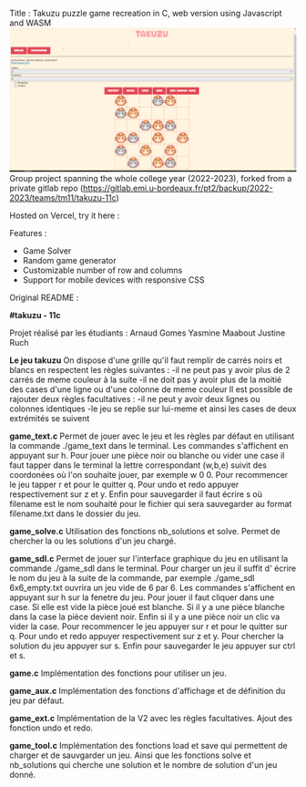 Title : Takuzu puzzle game recreation in C, web version using Javascript and WASM
[![Preview](web/resources/images/preview.png)](https://digital-clock-arnaud-gomes.vercel.app/)
Group project spanning the whole college year (2022-2023), forked from a private gitlab repo (https://gitlab.emi.u-bordeaux.fr/pt2/backup/2022-2023/teams/tm11/takuzu-11c)

Hosted on Vercel, try it here :

Features :

- Game Solver
- Random game generator
- Customizable number of row and columns
- Support for mobile devices with responsive CSS

Original README :

**#takuzu - 11c**

Projet réalisé par les étudiants :
Arnaud Gomes
Yasmine Maabout
Justine Ruch

**Le jeu takuzu**
On dispose d'une grille qu'il faut remplir de carrés noirs et blancs en respectent les règles suivantes :
-il ne peut pas y avoir plus de 2 carrés de meme couleur à la suite
-il ne doit pas y avoir plus de la moitié des cases d'une ligne ou d'une colonne de meme couleur
Il est possible de rajouter deux règles facultatives :
-il ne peut y avoir deux lignes ou colonnes identiques
-le jeu se replie sur lui-meme et ainsi les cases de deux extrémités se suivent

**game_text.c**
Permet de jouer avec le jeu et les règles par défaut en utilisant la commande ./game_text dans le terminal.
Les commandes s'affichent en appuyant sur h.
Pour jouer une pièce noir ou blanche ou vider une case il faut tapper dans le terminal la lettre correspondant (w,b,e) suivit des coordonées où l'on souhaite jouer, par exemple w 0 0.
Pour recommencer le jeu tapper r et pour le quitter q.
Pour undo et redo appuyer respectivement sur z et y.
Enfin pour sauvegarder il faut écrire s <filename> où filename est le nom souhaité pour le fichier qui sera sauvegarder au format filename.txt dans le dossier du jeu.

**game_solve.c**
Utilisation des fonctions nb_solutions et solve.
Permet de chercher la ou les solutions d'un jeu chargé.

**game_sdl.c**
Permet de jouer sur l'interface graphique du jeu en utilisant la commande ./game_sdl dans le terminal.
Pour charger un jeu il suffit d' écrire le nom du jeu à la suite de la commande, par exemple ./game_sdl 6x6_empty.txt ouvrira un jeu vide de 6 par 6.
Les commandes s'affichent en appuyant sur h sur la fenetre du jeu.
Pour jouer il faut cliquer dans une case. Si elle est vide la pièce joué est blanche. Si il y a une pièce blanche dans la case la pièce devient noir. Enfin si il y a une pièce noir un clic va vider la case.
Pour recommencer le jeu appuyer sur r et pour le quitter sur q.
Pour undo et redo appuyer respectivement sur z et y.
Pour chercher la solution du jeu appuyer sur s.
Enfin pour sauvegarder le jeu appuyer sur ctrl et s.

**game.c**
Implémentation des fonctions pour utiliser un jeu.

**game_aux.c**
Implémentation des fonctions d'affichage et de définition du jeu par défaut.

**game_ext.c**
Implémentation de la V2 avec les règles facultatives.
Ajout des fonction undo et redo.

**game_tool.c**
Implémentation des fonctions load et save qui permettent de charger et de sauvgarder un jeu.
Ainsi que les fonctions solve et nb_solutions qui cherche une solution et le nombre de solution d'un jeu donné.
